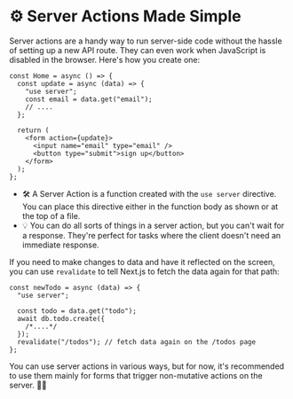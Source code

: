 # ⚙️ Server Actions Made Simple

Server actions are a handy way to run server-side code without the hassle of setting up a new API route. They can even work when JavaScript is disabled in the browser. Here's how you create one:

```tsx
const Home = async () => {
  const update = async (data) => {
    "use server";
    const email = data.get("email");
    // ....
  };

  return (
    <form action={update}>
      <input name="email" type="email" />
      <button type="submit">sign up</button>
    </form>
  );
};
```

- 🛠️ A Server Action is a function created with the `use server` directive. You can place this directive either in the function body as shown or at the top of a file.
- 💡 You can do all sorts of things in a server action, but you can't wait for a response. They're perfect for tasks where the client doesn't need an immediate response.

If you need to make changes to data and have it reflected on the screen, you can use `revalidate` to tell Next.js to fetch the data again for that path:

```tsx
const newTodo = async (data) => {
  "use server";

  const todo = data.get("todo");
  await db.todo.create({
    /*....*/
  });
  revalidate("/todos"); // fetch data again on the /todos page
};
```

You can use server actions in various ways, but for now, it's recommended to use them mainly for forms that trigger non-mutative actions on the server. 🚀🔧
